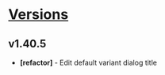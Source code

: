 # [Versions](https://github.com/Tracktor/design-system/releases)

## v1.40.5
- **[refactor]** - Edit default variant dialog title
